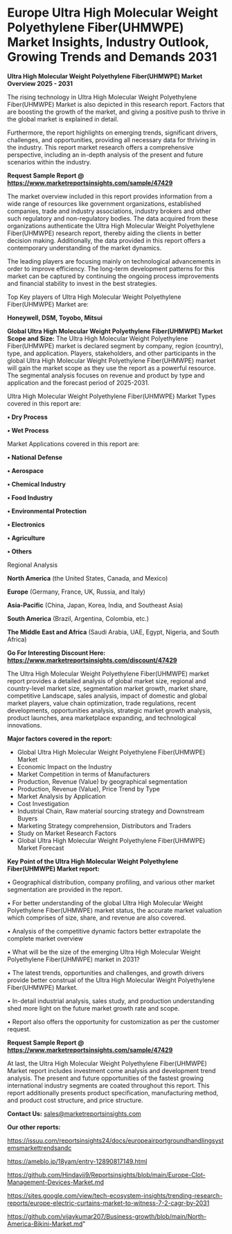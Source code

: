 # Europe Ultra High Molecular Weight Polyethylene Fiber(UHMWPE) Market Insights, Industry Outlook, Growing Trends and Demands 2031

<Strong> Ultra High Molecular Weight Polyethylene Fiber(UHMWPE) Market Overview 2025 - 2031</strong>

The rising technology in Ultra High Molecular Weight Polyethylene Fiber(UHMWPE) Market is also depicted in this research report. Factors that are boosting the growth of the market, and giving a positive push to thrive in the global market is explained in detail.

Furthermore, the report highlights on emerging trends, significant drivers, challenges, and opportunities, providing all necessary data for thriving in the industry. This report market research offers a comprehensive perspective, including an in-depth analysis of the present and future scenarios within the industry.

<strong>Request Sample Report @ <a href=https://www.marketreportsinsights.com/sample/47429>https://www.marketreportsinsights.com/sample/47429</a></strong>

The market overview included in this report provides information from a wide range of resources like government organizations, established companies, trade and industry associations, industry brokers and other such regulatory and non-regulatory bodies. The data acquired from these organizations authenticate the Ultra High Molecular Weight Polyethylene Fiber(UHMWPE) research report, thereby aiding the clients in better decision making. Additionally, the data provided in this report offers a contemporary understanding of the market dynamics.

The leading players are focusing mainly on technological advancements in order to improve efficiency. The long-term development patterns for this market can be captured by continuing the ongoing process improvements and financial stability to invest in the best strategies.

Top Key players of Ultra High Molecular Weight Polyethylene Fiber(UHMWPE) Market are:

<strong>Honeywell, DSM, Toyobo, Mitsui</strong>

<strong><b>Global Ultra High Molecular Weight Polyethylene Fiber(UHMWPE) Market Scope and Size:</b></strong>
The Ultra High Molecular Weight Polyethylene Fiber(UHMWPE) market is declared segment by company, region (country), type, and application. Players, stakeholders, and other participants in the global Ultra High Molecular Weight Polyethylene Fiber(UHMWPE) market will gain the market scope as they use the report as a powerful resource. The segmental analysis focuses on revenue and product by type and application and the forecast period of 2025-2031.

Ultra High Molecular Weight Polyethylene Fiber(UHMWPE) Market Types covered in this report are:

<strong>•  Dry Process

•  Wet Process</strong>

Market Applications covered in this report are:

<strong>•  National Defense

•  Aerospace

•  Chemical Industry

•  Food Industry

•  Environmental Protection

•  Electronics

•  Agriculture

•  Others</strong> 

Regional Analysis

<strong>North America</strong> (the United States, Canada, and Mexico)

<strong>Europe</strong> (Germany, France, UK, Russia, and Italy)

<strong>Asia-Pacific</strong> (China, Japan, Korea, India, and Southeast Asia)

<strong>South America</strong> (Brazil, Argentina, Colombia, etc.)

<strong>The Middle East and Africa</strong> (Saudi Arabia, UAE, Egypt, Nigeria, and South Africa)

<strong>Go For Interesting Discount Here: <a href=https://www.marketreportsinsights.com/discount/47429>https://www.marketreportsinsights.com/discount/47429</a></strong>

The Ultra High Molecular Weight Polyethylene Fiber(UHMWPE) market report provides a detailed analysis of global market size, regional and country-level market size, segmentation market growth, market share, competitive Landscape, sales analysis, impact of domestic and global market players, value chain optimization, trade regulations, recent developments, opportunities analysis, strategic market growth analysis, product launches, area marketplace expanding, and technological innovations.

<strong><b>Major factors covered in the report:</b></strong>
<ul>
  <li>Global Ultra High Molecular Weight Polyethylene Fiber(UHMWPE) Market </li>
  <li>Economic Impact on the Industry</li>
  <li>Market Competition in terms of Manufacturers</li>
  <li>Production, Revenue (Value) by geographical segmentation</li>
  <li>Production, Revenue (Value), Price Trend by Type</li>
  <li>Market Analysis by Application</li>
  <li>Cost Investigation</li>
  <li>Industrial Chain, Raw material sourcing strategy and Downstream Buyers</li>
  <li>Marketing Strategy comprehension, Distributors and Traders</li>
  <li>Study on Market Research Factors</li>
  <li>Global Ultra High Molecular Weight Polyethylene Fiber(UHMWPE) Market Forecast</li>
</ul>

<strong><b>Key Point of the Ultra High Molecular Weight Polyethylene Fiber(UHMWPE) Market report:</b></strong>

• Geographical distribution, company profiling, and various other market segmentation are provided in the report.

• For better understanding of the global Ultra High Molecular Weight Polyethylene Fiber(UHMWPE) market status, the accurate market valuation which comprises of size, share, and revenue are also covered.

• Analysis of the competitive dynamic factors better extrapolate the complete market overview

• What will be the size of the emerging Ultra High Molecular Weight Polyethylene Fiber(UHMWPE) market in 2031?

• The latest trends, opportunities and challenges, and growth drivers provide better construal of the Ultra High Molecular Weight Polyethylene Fiber(UHMWPE) Market.

• In-detail industrial analysis, sales study, and production understanding shed more light on the future market growth rate and scope.

• Report also offers the opportunity for customization as per the customer request.

<strong>Request Sample Report @ <a href=https://www.marketreportsinsights.com/sample/47429>https://www.marketreportsinsights.com/sample/47429</a></strong>

At last, the Ultra High Molecular Weight Polyethylene Fiber(UHMWPE) Market report includes investment come analysis and development trend analysis. The present and future opportunities of the fastest growing international industry segments are coated throughout this report. This report additionally presents product specification, manufacturing method, and product cost structure, and price structure.

<strong>Contact Us:</strong>
sales@marketreportsinsights.com

<strong>Our other reports:</strong>

<a href=https://issuu.com/reportsinsights24/docs/europeairportgroundhandlingsystemsmarkettrendsandc>https://issuu.com/reportsinsights24/docs/europeairportgroundhandlingsystemsmarkettrendsandc</a>

<a href=https://ameblo.jp/18yam/entry-12890817149.html>https://ameblo.jp/18yam/entry-12890817149.html</a>

<a href=https://github.com/Hindavii9/Reportsinsights/blob/main/Europe-Clot-Management-Devices-Market.md>https://github.com/Hindavii9/Reportsinsights/blob/main/Europe-Clot-Management-Devices-Market.md</a>

<a href=https://sites.google.com/view/tech-ecosystem-insights/trending-research-reports/europe-electric-curtains-market-to-witness-7-2-cagr-by-2031>https://sites.google.com/view/tech-ecosystem-insights/trending-research-reports/europe-electric-curtains-market-to-witness-7-2-cagr-by-2031</a>

<a href=https://github.com/vijaykumar207/Business-growth/blob/main/North-America-Bikini-Market.md>https://github.com/vijaykumar207/Business-growth/blob/main/North-America-Bikini-Market.md</a>"
